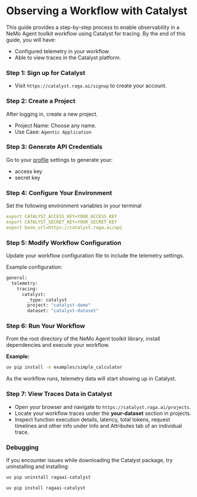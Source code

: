 <!--
SPDX-FileCopyrightText: Copyright (c) 2025, NVIDIA CORPORATION & AFFILIATES. All rights reserved.
SPDX-License-Identifier: Apache-2.0

Licensed under the Apache License, Version 2.0 (the "License");
you may not use this file except in compliance with the License.
You may obtain a copy of the License at

http://www.apache.org/licenses/LICENSE-2.0

Unless required by applicable law or agreed to in writing, software
distributed under the License is distributed on an "AS IS" BASIS,
WITHOUT WARRANTIES OR CONDITIONS OF ANY KIND, either express or implied.
See the License for the specific language governing permissions and
limitations under the License.
-->

# Observing a Workflow with Catalyst

This guide provides a step-by-step process to enable observability in a NeMo Agent toolkit workflow using Catalyst for tracing. By the end of this guide, you will have:
- Configured telemetry in your workflow.
- Able to view traces in the Catalyst platform.

### Step 1: Sign up for Catalyst
- Visit `https://catalyst.raga.ai/signup` to create your account.

### Step 2: Create a Project
After logging in, create a new project.
- Project Name: Choose any name.
- Use Case: `Agentic Application`

### Step 3: Generate API Credentials
Go to your [profile](https://catalyst.raga.ai/settings/authenticate) settings to generate your:
- access key
- secret key

### Step 4: Configure Your Environment
Set the following environment variables in your terminal
```yaml
export CATALYST_ACCESS_KEY=YOUR_ACCESS_KEY
export CATALYST_SECRET_KEY=YOUR_SECRET_KEY
export base_url=https://catalyst.raga.ai/api
```

### Step 5: Modify Workflow Configuration

Update your workflow configuration file to include the telemetry settings.

Example configuration:
```bash
general:
  telemetry:
    tracing:
      catalyst:
        _type: catalyst
        project: "catalyst-demo"
        dataset: "catalyst-dataset"
```

### Step 6: Run Your Workflow
From the root directory of the NeMo Agent toolkit library, install dependencies and execute your workflow.

**Example:**
```bash
uv pip install -e examples/simple_calculator
```
As the workflow runs, telemetry data will start showing up in Catalyst.

### Step 7: View Traces Data in Catalyst
- Open your browser and navigate to `https://catalyst.raga.ai/projects`.
- Locate your workflow traces under the **your-dataset** section in projects.
- Inspect function execution details, latency, total tokens, request timelines and other info under Info and Attributes tab of an individual trace.

### Debugging
If you encounter issues while downloading the Catalyst package, try uninstalling and installing:
```bash
uv pip uninstall ragaai-catalyst

uv pip install ragaai-catalyst
```
